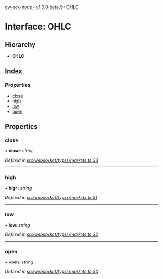 [cw-sdk-node - v1.0.0-beta.9](../README.md) › [OHLC](ohlc.md)

# Interface: OHLC

## Hierarchy

* **OHLC**

## Index

### Properties

* [close](ohlc.md#close)
* [high](ohlc.md#high)
* [low](ohlc.md#low)
* [open](ohlc.md#open)

## Properties

###  close

• **close**: *string*

*Defined in [src/websocket/types/markets.ts:33](https://github.com/cryptowatch/cw-sdk-node/blob/master/src/websocket/types/markets.ts#L33)*

___

###  high

• **high**: *string*

*Defined in [src/websocket/types/markets.ts:31](https://github.com/cryptowatch/cw-sdk-node/blob/master/src/websocket/types/markets.ts#L31)*

___

###  low

• **low**: *string*

*Defined in [src/websocket/types/markets.ts:32](https://github.com/cryptowatch/cw-sdk-node/blob/master/src/websocket/types/markets.ts#L32)*

___

###  open

• **open**: *string*

*Defined in [src/websocket/types/markets.ts:30](https://github.com/cryptowatch/cw-sdk-node/blob/master/src/websocket/types/markets.ts#L30)*
